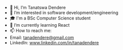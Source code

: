- 👋 Hi, I’m Tanatswa Dendere
- 👀 I’m interested in software development/engineering
- 🎓 I'm a BSc Computer Science student
- 🌱 I’m currently learning React
- 📫 How to reach me: 
- Email: tanadendere@gmail.com
- LinkedIn: www.linkedin.com/in/tanadendere

<!---
tanadendere/tanadendere is a ✨ special ✨ repository because its `README.md` (this file) appears on your GitHub profile.
You can click the Preview link to take a look at your changes.
--->
